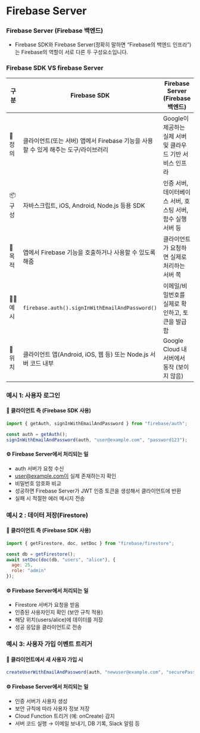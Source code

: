 # Firebase Server

### Firebase Server (Firebase 백엔드)
- Firebase SDK와 Firebase Server(정확히 말하면 “Firebase의 백엔드 인프라”)는 Firebase의 역할이 서로 다른 두 구성요소입니다.

### Firebase SDK VS firebase Server

| 구분       | Firebase SDK                                           | Firebase Server (Firebase 백엔드)                           |
|------------|--------------------------------------------------------|-------------------------------------------------------------|
| 🔧 정의    | 클라이언트(또는 서버) 앱에서 Firebase 기능을 사용할 수 있게 해주는 도구/라이브러리 | Google이 제공하는 실제 서버 및 클라우드 기반 서비스 인프라 |
| 📦 구성    | 자바스크립트, iOS, Android, Node.js 등용 SDK            | 인증 서버, 데이터베이스 서버, 호스팅 서버, 함수 실행 서버 등 |
| 🎯 목적    | 앱에서 Firebase 기능을 호출하거나 사용할 수 있도록 해줌 | 클라이언트가 요청하면 실제로 처리하는 서버 쪽               |
| 👨‍💻 예시    | `firebase.auth().signInWithEmailAndPassword()`         | 이메일/비밀번호를 실제로 확인하고, 토큰을 발급함            |
| 🧠 위치    | 클라이언트 앱(Android, iOS, 웹 등) 또는 Node.js 서버 코드 내부 | Google Cloud 내 서버에서 동작 (보이지 않음)              |



### 예시 1: 사용자 로그인

#### 📱 클라이언트 측 (Firebase SDK 사용)
```js
import { getAuth, signInWithEmailAndPassword } from "firebase/auth";

const auth = getAuth();
signInWithEmailAndPassword(auth, "user@example.com", "password123");
```

#### ⚙️ Firebase Server에서 처리되는 일
- auth 서버가 요청 수신
- user@example.com이 실제 존재하는지 확인
- 비밀번호 암호화 비교
- 성공하면 Firebase Server가 JWT 인증 토큰을 생성해서 클라이언트에 반환
- 실패 시 적절한 에러 메시지 전송



### 예시 2 : 데이터 저장(Firestore)

#### 📱 클라이언트 측 (Firebase SDK 사용)
```js
import { getFirestore, doc, setDoc } from "firebase/firestore";

const db = getFirestore();
await setDoc(doc(db, "users", "alice"), {
  age: 25,
  role: "admin"
});
```

#### ⚙️ Firebase Server에서 처리되는 일
- Firestore 서버가 요청을 받음
- 인증된 사용자인지 확인 (보안 규칙 적용)
- 해당 위치(users/alice)에 데이터를 저장
- 성공 응답을 클라이언트로 전송



### 예시 3: 사용자 가입 이벤트 트리거

#### 📱 클라이언트에서 새 사용자 가입 시
```js
createUserWithEmailAndPassword(auth, "newuser@example.com", "securePass!");
```

#### ⚙️ Firebase Server에서 처리되는 일
- 인증 서버가 사용자 생성
- 보안 규칙에 따라 사용자 정보 저장
- Cloud Function 트리거 (예: onCreate) 감지
- 서버 코드 실행 → 이메일 보내기, DB 기록, Slack 알림 등
